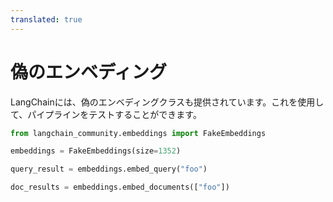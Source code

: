 ```yaml
---
translated: true
---
```


# 偽のエンベディング

LangChainには、偽のエンベディングクラスも提供されています。これを使用して、パイプラインをテストすることができます。

```python
from langchain_community.embeddings import FakeEmbeddings
```

```python
embeddings = FakeEmbeddings(size=1352)
```

```python
query_result = embeddings.embed_query("foo")
```

```python
doc_results = embeddings.embed_documents(["foo"])
```

